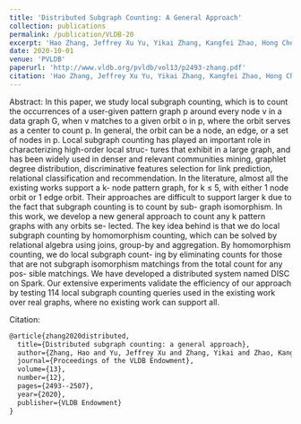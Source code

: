 ```yaml
---
title: 'Distributed Subgraph Counting: A General Approach'
collection: publications
permalink: /publication/VLDB-20
excerpt: 'Hao Zhang, Jeffrey Xu Yu, Yikai Zhang, Kangfei Zhao, Hong Cheng'
date: 2020-10-01
venue: 'PVLDB'
paperurl: 'http://www.vldb.org/pvldb/vol13/p2493-zhang.pdf'
citation: 'Hao Zhang, Jeffrey Xu Yu, Yikai Zhang, Kangfei Zhao, Hong Cheng. Distributed Subgraph Counting: A General Approach. PVLDB, 13(11): 2493-2507, 2020.'
---
```

Abstract: In this paper, we study local subgraph counting, which is to count the occurrences of a user-given pattern graph p around every node v in a data graph G, when v matches to a given orbit o in p, where the orbit serves as a center to count p. In general, the orbit can be a node, an edge, or a set of nodes in p. Local subgraph counting has played an important role in characterizing high-order local struc- tures that exhibit in a large graph, and has been widely used in denser and relevant communities mining, graphlet degree distribution, discriminative features selection for link prediction, relational classification and recommendation. In the literature, almost all the existing works support a k- node pattern graph, for k ≤ 5, with either 1 node orbit or 1 edge orbit. Their approaches are difficult to support larger k due to the fact that subgraph counting is to count by sub- graph isomorphism. In this work, we develop a new general approach to count any k pattern graphs with any orbits se- lected. The key idea behind is that we do local subgraph counting by homomorphism counting, which can be solved by relational algebra using joins, group-by and aggregation. By homomorphism counting, we do local subgraph count- ing by eliminating counts for those that are not subgraph isomorphism matchings from the total count for any pos- sible matchings. We have developed a distributed system named DISC on Spark. Our extensive experiments validate the efficiency of our approach by testing 114 local subgraph counting queries used in the existing work over real graphs, where no existing work can support all.

Citation:

```latex
@article{zhang2020distributed,
  title={Distributed subgraph counting: a general approach},
  author={Zhang, Hao and Yu, Jeffrey Xu and Zhang, Yikai and Zhao, Kangfei and Cheng, Hong},
  journal={Proceedings of the VLDB Endowment},
  volume={13},
  number={12},
  pages={2493--2507},
  year={2020},
  publisher={VLDB Endowment}
}
```









